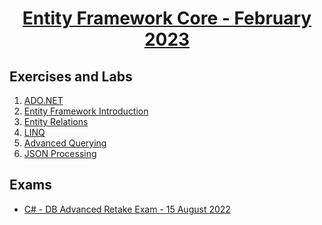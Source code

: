 # <a href="https://softuni.bg/trainings/3199/programming-basics-with-csharp-january-2021"><p align="center"> Entity Framework Core - February 2023<p>
</a>



## Exercises and Labs
1. <a href="https://github.com/NikolovDaniel/Software-University--SoftUni-/tree/main/C%23%20Course/Entity%20Framework%20Core/EFC%20-%20Exercises/ADO.NET" > ADO.NET </a> 
2. <a href="https://github.com/NikolovDaniel/Software-University--SoftUni-/tree/main/C%23%20Course/Entity%20Framework%20Core/EFC%20-%20Exercises/Entity%20Framework%20Core%20Introduction" > Entity Framework Introduction </a> 
3. <a href="https://github.com/NikolovDaniel/Software-University--SoftUni-/tree/main/C%23%20Course/Entity%20Framework%20Core/EFC%20-%20Exercises/Entity%20Relations" > Entity Relations </a> 
4. <a href="https://github.com/NikolovDaniel/Software-University--SoftUni-/tree/main/C%23%20Course/Entity%20Framework%20Core/EFC%20-%20Exercises/LINQ" > LINQ </a> 
5. <a href="https://github.com/NikolovDaniel/Software-University--SoftUni-/tree/main/C%23%20Course/Entity%20Framework%20Core/EFC%20-%20Exercises/Advanced%20Querying" > Advanced Querying </a> 
6. <a href="https://github.com/NikolovDaniel/Software-University--SoftUni-/tree/main/C%23%20Course/Entity%20Framework%20Core/EFC%20-%20Exercises/JSON%20Processing" > JSON Processing </a> 

## Exams
- <a href="https://github.com/NikolovDaniel/Software-University--SoftUni-/tree/main/C%23%20Course/Entity%20Framework%20Core/EFC%20-%20Exams/C%23%20DB%20Advanced%20Retake%20Exam%20-%2015%20August%202022"> C# - DB Advanced Retake Exam - 15 August 2022</a>
